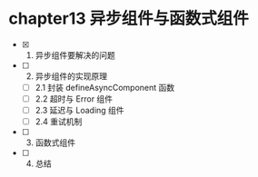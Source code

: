 # chapter13 异步组件与函数式组件

- [x] 1. 异步组件要解决的问题
- [ ] 2. 异步组件的实现原理
  - [ ] 2.1 封装 defineAsyncComponent 函数
  - [ ] 2.2 超时与 Error 组件
  - [ ] 2.3 延迟与 Loading 组件
  - [ ] 2.4 重试机制
- [ ] 3. 函数式组件
- [ ] 4. 总结